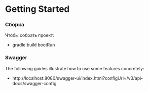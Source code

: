 # Getting Started

### Сборка 
Чтобы собрать проект:
* gradle build bootRun

### Swagger
The following guides illustrate how to use some features concretely:
* http://localhost:8080/swagger-ui/index.html?configUrl=/v3/api-docs/swagger-config